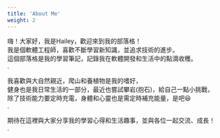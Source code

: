 ```yaml
---
title: 'About Me'
weight: 2
---
```


嗨！大家好，我是Hailey，歡迎來到我的部落格！  
我是個軟體工程師，喜歡不斷學習新知識，並追求技術的進步。  
這個部落格是我的學習筆記，記錄我在軟體開發和生活中的點滴收穫。  
.  

我喜歡與大自然親近，爬山和養植物是我的嗜好，  
健身也是我日常生活的一部分，最近也嘗試攀岩(抱石)，給自己一點小挑戰，  
除了技術能力要定時充電，身體和心靈也是需定時補充能量，是吧😆  
.

期待在這裡與大家分享我的學習心得和生活趣事，並與各位一起交流、成長！  
.
